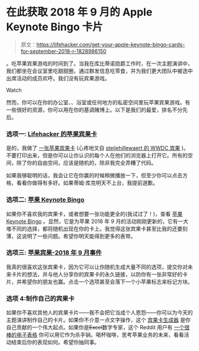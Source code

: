 # 在此获取 2018 年 9 月的 Apple Keynote Bingo 卡片

> 原文：<https://lifehacker.com/get-your-apple-keynote-bingo-cards-for-september-2018-r-1828986150>

。吃苹果宾果游戏的时间到了。当我在库比蒂诺勋爵工作时，在一次主题演讲中，我们都坐在会议室里吃甜甜圈，通过群发信息吃零食，并为我们更大团队中被选中出席活动的成员欢呼。我们没有玩宾果游戏。

Watch

然而，你可以在你的办公室、、浴室或任何地方的私密空间里玩苹果宾果游戏。有一些很好的资源，你可以用在你的基调赌博上。以下是我们的最爱，排名不分先后。

### 选项一: [Lifehacker 的苹果宾果卡](https://thedavidmurphy.github.io/lifehacker_apple_bingo/)

是的，我做了 [一张苹果宾果卡](https://thedavidmurphy.github.io/lifehacker_apple_bingo/) (心疼地叉自 [steijehillewaert 的 WWDC 宾果](https://github.com/steijehillewaert/WWDC_BINGO) )。不要打印出来，但是你可以让你认识的每个人在他们的浏览器上打开它。所有的空间，除了你的自由空间，应该是随机的，除非我完全弄糟了代码。

如果我够聪明的话，我会让它在你赢的时候稍微播放一下，但至少你可以点击方格，看看你做得有多好。如果蒂姆·库克明天不上台，我提前道歉。

### 选项二: [苹果 Keynote Bingo](https://applekeynotebingo.appspot.com/bingo)

如果你不喜欢我的宾果卡，或者想要一张功能更全的(我试过了！)，查看 [苹果 Keynote Bingo](https://applekeynotebingo.appspot.com/bingo) 。显然，它是为苹果 2018 年 9 月的活动刚刚更新的，它有一大堆不同的选择，都将随机出现在你的卡上。我觉得这张宾果卡甚至比我的还要刻薄，这说明了一些问题。希望你明天能得到更多的表带。

### 选项三: [苹果宾果-2018 年 9 月事件](https://www.applebingo.xyz/page)

我真的很喜欢这张宾果卡，因为它可以让你随机生成大量不同的选项，提交你对未来卡片的想法，并与他人分享你的宾果卡的永久链接，以防你有一张非常好的卡片，并希望你的朋友也赢。点击一个选项甚至会落下一个小苹果标志来标记方块。

### 选项 4:制作自己的宾果卡

如果你不喜欢其他人的宾果卡片——我不会把它当成个人恩怨——你可以为今天的主题演讲制作自己的卡片。如果你不介意一点文字操作，这个 [宾果卡生成器](https://osric.com/bingo-card-generator/?title=Apple+Event+Bingo&words=Steve+Jobs%2CPhil+Schiller%2CEddy+Cue%2CCraig+Federighi%2CJony+Ive%2CUntucked+Shirt%2CSpeaker+Not+Wearing+an+Apple+Watch%2CPulls+Device+from+Pocket%2CVideo+Intro%2CCelebrity+Involved+in+Keynote%2CiCloud%2CSwift%2CSiri%2CApp+Store%2CApple+Pay%2CDemo%2CThird-Party+Developer%2CChina%2CEmoji%2CJoke+About+Exploding+Note+7%2CSomething+About+Samsung+or+Google+Without+Saying+Their+Name%2CiOS+Adoption+Rate%2C%22Revolutionary%22%2C%22Excited%22%2C%22Best+_______+Yet%22%2C%22For+the+First+Time%22%2C%22Intuitive%22%2C%22Beautifully+Designed%22%2C%22Interactive%22%2C%22Partnership%22%2C%22Leader%22%2C%22Here+It+Is%22%2C%22We+Hope%2FThink+You%27re+Gonna+Like%2FLove+It%22%2CNo+Mention+of+Headphone+Jack%2C%22A+Single+Piece+of+%5BMetal%5D%22%2C%22Thinner%22%2C%22Facebook%22+or+%22Twitter%22%2CPhoto+of+White+People+%22Shot+on+iPhone%22%2C%22Dual+Lens%22%2C%22Buttery+Smooth%22%2C%22Scrolling%22%2C%22Billion%22%2C%22Really+Cool%22%2C%22Innovation%22%2C%22Incredible%2FIncredibly%22%2C%22Look+at+That%22%2C%22Magical%22%2C%22Stylish%22%2C%22Unprecedented%22%2C%22Remarkable%22%2C%22Easy%22%2C%22Simple%22%2C%22Sophisticated%22%2C%22Magnificent%22%2C%22Stunning%22%2C%22Amazing%22%2C%22Fashionable%22%2C%22Phenomenal%22%2C%22Doubling+Down%22%2C%22Developer%22%2C%22It%27s+That+Easy%22%2C%22Biggest+Change+in+X+Since+Y%22%2C%22Never+Before%22%2CReference+to+the+Original+iPhone%2C%22Only+Apple+Has%2FDid%2FCould%22%2C%22Let+Me+Show+It+To+You%2FTell+You+About+It%22%2C%22Let%27s+Take+a+Look%22%2CSilently+Killing+Off+a+Product+by+Not+Mentioning+It%2CSpeaking+%22X%22+Instead+of+%22Times%22+After+a+Number%2CPok%C3%A9mon+Go%2CSapphire%2CDigital+Crown%2CForce+Touch%2CHealth%2FFitness%2CHome+Button%2CBezels%2CAR%2FVR%2C4K%2CWireless+Charging%2CWaterproof%2CGestures%2CFacial+Recognition%2CAPIs%2CTouchID%2C%22Privacy%22%2CSome+Variation+of+%22Music+is+Important+to+Apple%22%2CDark+Mode%2C%22People+Love%22+Something%2C%22Available+Today%22%2C%22One+More+Thing%22&freespace=true&freespaceValue=Tim+Cook&freespaceSubheadingValue=Think+Different&freespaceRandom=false&width=5&height=5&number=1#results) 是你自己贡献的一个伟大起点。如果你是~~Excel~~数字专家，这个 Reddit 用户有 [一个很棒的电子表格](https://www.reddit.com/r/apple/comments/9eh6vh/2018_september_event_keynote_bingo/) 你可以用它作为杀手锏。喝杯咖啡，思考苹果业务的未来，看看活动结束后你的表现如何。希望你抽同事。